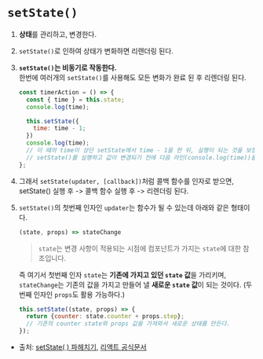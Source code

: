 # `setState()`
1. **상태**를 관리하고, 변경한다.
2. `setState()`로 인하여 상태가 변화하면 리렌더링 된다.
2. **`setState()`는 비동기로 작동한다.**<br/>한번에 여러개의 `setState()`를 사용해도 모든 변화가 완료 된 후 리렌더링 된다.
    ```javascript
    const timerAction = () => {
      const { time } = this.state;
      console.log(time);

      this.setState({
        time: time - 1;
      })
      console.log(time);
      // 이 떄의 time이 상단 setState에서 time - 1을 한 뒤, 실행이 되는 것을 보장하지 않는다.
      // setState()를 실행하고 값이 변경되기 전에 다음 라인(console.log(time))을 실행한다.
    };
    ```
3. 그래서 `setState(updater, [callback])`처럼 콜백 함수를 인자로 받으면, setState() 실행 후 -> 콜백 함수 실행 후 -> 리렌더링 된다.
4. `setState()`의 첫번째 인자인 `updater`는 함수가 될 수 있는데 아래와 같은 형태이다.
    ```javascript
    (state, props) => stateChange
    ```
    > `state`는 변경 사항이 적용되는 시점에 컴포넌트가 가지는 `state`에 대한 참조입니다.
    
    즉 여기서 첫번째 인자 `state`는 **기존에 가지고 있던 `state` 값**을 가리키며, `stateChange`는 기존의 값을 가지고 만들어 낼 **새로운 `state` 값**이 되는 것이다. (두번째 인자인 `props`도 활용 가능하다.)
    ```javascript
    this.setState((state, props) => {
      return {counter: state.counter + props.step};
      // 기존의 counter state와 props 값을 가져와서 새로운 상태를 만든다.
    });
    ```

- 출처: [setState( ) 파헤치기](https://berkbach.com/setstate-%ED%8C%8C%ED%97%A4%EC%B9%98%EA%B8%B0-28b207fc81df), [리액트 공식문서](https://ko.reactjs.org/docs/react-component.html)

